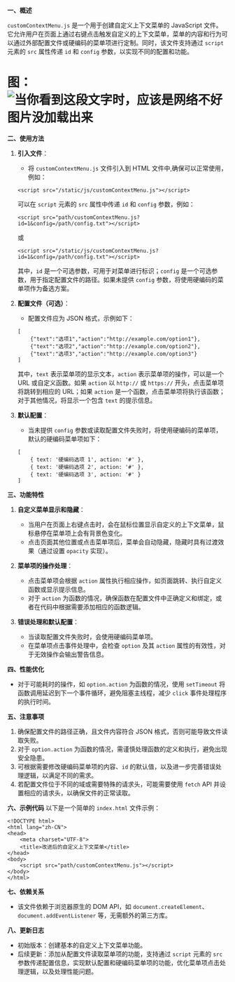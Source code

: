 **一、概述**

`customContextMenu.js` 是一个用于创建自定义上下文菜单的 JavaScript 文件。它允许用户在页面上通过右键点击触发自定义的上下文菜单，菜单的内容和行为可以通过外部配置文件或硬编码的菜单项进行定制。同时，该文件支持通过 `script` 元素的 `src` 属性传递 `id` 和 `config` 参数，以实现不同的配置和功能。
# 图：![当你看到这段文字时，应该是网络不好图片没加载出来](http://www.ziyoufh.top/static/img/th.png)
**二、使用方法**
1. **引入文件**：
    - 将 `customContextMenu.js` 文件引入到 HTML 文件中,确保可以正常使用，例如：
    ```
    <script src="/static/js/customContextMenu.js"></script>
    ```
    可以在 `script` 元素的 `src` 属性中传递 `id` 和 `config` 参数，例如：
    ```
    <script src="path/customContextMenu.js?id=1&config=/path/config.txt"></script>
    ```
    或
    ```
    <script src="/static/js/customContextMenu.js?id=1&config=/path/config.txt"></script>
    ```
    其中，`id` 是一个可选参数，可用于对菜单进行标识；`config` 是一个可选参数，用于指定配置文件的路径。如果未提供 `config` 参数，将使用硬编码的菜单项作为备选方案。
   

3. **配置文件（可选）**：
    - 配置文件应为 JSON 格式，示例如下：
    ```
    [
        {"text":"选项1","action":"http://example.com/option1"},
        {"text":"选项2","action":"http://example.com/option2"},
        {"text":"选项3","action":"http://example.com/option3"}
    ]
    ```
    其中，`text` 表示菜单项的显示文本，`action` 表示菜单项的操作，可以是一个 URL 或自定义函数。如果 `action` 以 `http://` 或 `https://` 开头，点击菜单项将跳转到相应的 URL；如果 `action` 是一个函数，点击菜单项将执行该函数；对于其他情况，将显示一个包含 `text` 的提示信息。

4. **默认配置**：
    - 当未提供 `config` 参数或读取配置文件失败时，将使用硬编码的菜单项，默认的硬编码菜单项如下：
    ```
    [
        { text: '硬编码选项 1', action: '#' },
        { text: '硬编码选项 2', action: '#' },
        { text: '硬编码选项 3', action: '#' }
    ]
    ```


**三、功能特性**
1. **自定义菜单显示和隐藏**：
    - 当用户在页面上右键点击时，会在鼠标位置显示自定义的上下文菜单，鼠标悬停在菜单项上会有背景色变化。
    - 点击页面其他位置或点击菜单项后，菜单会自动隐藏，隐藏时具有过渡效果（通过设置 `opacity` 实现）。

2. **菜单项的操作处理**：
    - 点击菜单项会根据 `action` 属性执行相应操作，如页面跳转、执行自定义函数或显示提示信息。
    - 对于 `action` 为函数的情况，确保函数在配置文件中正确定义和绑定，或者在代码中根据需要添加相应的函数逻辑。

3. **错误处理和默认配置**：
    - 当读取配置文件失败时，会使用硬编码菜单项。
    - 在菜单项点击事件处理中，会检查 `option` 及其 `action` 属性的有效性，对于无效操作会输出警告信息。


**四、性能优化**
- 对于可能耗时的操作，如 `option.action` 为函数的情况，使用 `setTimeout` 将函数调用延迟到下一个事件循环，避免阻塞主线程，减少 `click` 事件处理程序的执行时间。


**五、注意事项**
1. 确保配置文件的路径正确，且文件内容符合 JSON 格式，否则可能导致文件读取失败。
2. 对于 `option.action` 为函数的情况，需谨慎处理函数的定义和执行，避免出现安全隐患。
3. 可根据需要修改硬编码菜单项的内容、`id` 的默认值，以及进一步完善错误处理逻辑，以满足不同的需求。
4. 若配置文件位于不同的域或需要特殊的请求头，可能需要使用 `fetch` API 并设置相应的请求头，以确保文件的正常读取。


**六、示例代码**
以下是一个简单的 `index.html` 文件示例：
```
<!DOCTYPE html>
<html lang="zh-CN">
<head>
    <meta charset="UTF-8">
    <title>改进后的自定义上下文菜单</title>
</head>
<body>
    <script src="path/customContextMenu.js"></script>
</body>
</html>
```


**七、依赖关系**
- 该文件依赖于浏览器原生的 DOM API，如 `document.createElement`、`document.addEventListener` 等，无需额外的第三方库。


**八、更新日志**
- 初始版本：创建基本的自定义上下文菜单功能。
- 后续更新：添加从配置文件读取菜单项的功能，支持通过 `script` 元素的 `src` 参数传递配置信息，实现默认配置和硬编码菜单项的功能，优化菜单项点击处理逻辑，以及处理性能问题。
